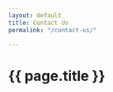 ```yaml
---
layout: default
title: Contact Us
permalink: "/contact-us/"

---
```

<main class="container">
  <h1>{{ page.title }}</h1>
</main>